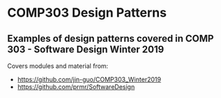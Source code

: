 # COMP303 Design Patterns
## Examples of design patterns covered in COMP 303 - Software Design Winter 2019

Covers modules and material from:
* https://github.com/jin-guo/COMP303_Winter2019
* https://github.com/prmr/SoftwareDesign
